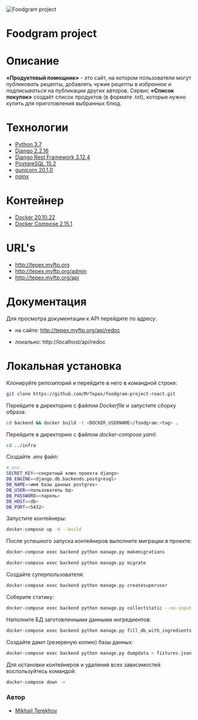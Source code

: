 ![Foodgram project](https://github.com/MrTepex/foodgram-project-react/actions/workflows/foodgram_workflow.yml/badge.svg)

# **Foodgram project**

# Описание

**«Продуктовый помощник»** - это сайт, на котором пользователи могут _публиковать_ рецепты,
добавлять чужие рецепты в _избранное_ и _подписываться_ на публикации других авторов.
Сервис **«Список покупок»** создаёт список продуктов (в формате .txt),
которые нужно купить для приготовления выбранных блюд.


# Технологии

- [Python 3.7](https://www.python.org/downloads/release/python-370/)
- [Django 2.2.16](https://www.djangoproject.com/download/)
- [Django Rest Framework 3.12.4](https://www.django-rest-framework.org/)
- [PostgreSQL 15.2](https://www.postgresql.org/download/)
- [gunicorn 20.1.0](https://pypi.org/project/gunicorn/)
- [nginx](https://nginx.org/ru/download.html)

# Контейнер

- [Docker 20.10.22](https://www.docker.com/)
- [Docker Compose 2.15.1](https://docs.docker.com/compose/)

# URL's

- http://tepex.myftp.org
- http://tepex.myftp.org/admin
- http://tepex.myftp.org/api


# Документация

Для просмотра документации к API перейдите по адресу:
- на сайте:  http://tepex.myftp.org/api/redoc

- локально: http://localhost/api/redoc

# Локальная установка

Клонируйте репозиторий и перейдите в него в командной строке:
```sh
git clone https://github.com/MrTepex/foodgram-project-react.git
```
Перейдите в директорию с файлом _Dockerfile_ и запустите сборку образа:
```sh
cd backend && docker build -t <DOCKER_USERNAME>/foodgram:<tag> .
```
Перейдите в директорию с файлом _docker-compose.yaml_:
```sh
cd ../infra
```
Создайте .env файл:
```sh
#.env
SECRET_KEY=<секретный ключ проекта django>
DB_ENGINE=<django.db.backends.postgresql>
DB_NAME=<имя базы данных postgres>
DB_USER=<пользователь бд>
DB_PASSWORD=<пароль>
DB_HOST=<db>
DB_PORT=<5432>
```
Запустите контейнеры:
```sh
docker-compose up -d --build
```
После успешного запуска контейнеров выполните миграции в проекте:
```sh
docker-compose exec backend python manage.py makemigrations
```
```sh
docker-compose exec backend python manage.py migrate
```
Создайте суперпользователя:
```sh
docker-compose exec backend python manage.py createsuperuser
```
Соберите статику:
```sh
docker-compose exec backend python manage.py collectstatic --no-input
```
Наполните БД заготовленными данными ингредиентов:
```sh
docker-compose exec backend python manage.py fill_db_with_ingredients
```

Создайте дамп (резервную копию) базы данных:
```sh
docker-compose exec backend python manage.py dumpdata > fixtures.json
```
Для остановки контейнеров и удаления всех зависимостей воспользуйтесь командой:
```sh
docker-compose down -v
```

### Автор
- [Mikhail Terekhov](https://github.com/MrTepex)
